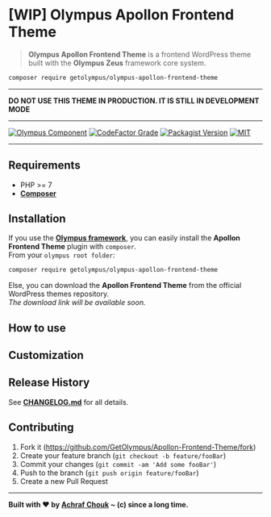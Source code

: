 # [WIP] Olympus Apollon Frontend Theme
> **Olympus Apollon Frontend Theme** is a frontend WordPress theme built with the **Olympus Zeus** framework core system.

```sh
composer require getolympus/olympus-apollon-frontend-theme
```

---

**DO NOT USE THIS THEME IN PRODUCTION. IT IS STILL IN DEVELOPMENT MODE**

---

[![Olympus Component][olympus-image]][olympus-url]
[![CodeFactor Grade][codefactor-image]][codefactor-url]
[![Packagist Version][packagist-image]][packagist-url]
[![MIT][license-image]][license-blob]

---

## Requirements

+ PHP >= 7
+ [**Composer**](https://getcomposer.org/)

## Installation

If you use the [**Olympus framework**][olympus-url], you can easily install the **Apollon Frontend Theme** plugin with `composer`.  
From your `olympus root folder`:

```bash
composer require getolympus/olympus-apollon-frontend-theme
```

Else, you can download the **Apollon Frontend Theme** from the official WordPress themes repository.  
_The download link will be available soon._

## How to use

## Customization

## Release History

See [**CHANGELOG.md**][changelog-blob] for all details.

## Contributing

1. Fork it (<https://github.com/GetOlympus/Apollon-Frontend-Theme/fork>)
2. Create your feature branch (`git checkout -b feature/fooBar`)
3. Commit your changes (`git commit -am 'Add some fooBar'`)
4. Push to the branch (`git push origin feature/fooBar`)
5. Create a new Pull Request

---

**Built with ♥ by [Achraf Chouk](http://github.com/crewstyle "Achraf Chouk") ~ (c) since a long time.**

<!-- links & imgs dfn's -->
[olympus-image]: https://img.shields.io/badge/for-Olympus-44cc11.svg?style=flat-square
[olympus-url]: https://github.com/GetOlympus
[changelog-blob]: https://github.com/GetOlympus/Apollon-Frontend-Theme/blob/master/CHANGELOG.md
[codefactor-image]: https://www.codefactor.io/repository/github/GetOlympus/Apollon-Frontend-Theme/badge?style=flat-square
[codefactor-url]: https://www.codefactor.io/repository/github/getolympus/Apollon-Frontend-Theme
[license-blob]: https://github.com/GetOlympus/Apollon-Frontend-Theme/blob/master/LICENSE
[license-image]: https://img.shields.io/badge/license-MIT_License-blue.svg?style=flat-square
[packagist-image]: https://img.shields.io/packagist/v/getolympus/olympus-Apollon-Frontend-Theme.svg?style=flat-square
[packagist-url]: https://packagist.org/packages/getolympus/olympus-Apollon-Frontend-Theme